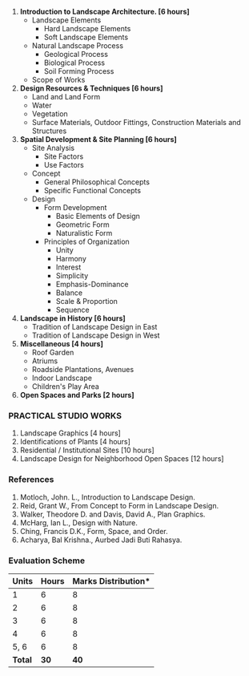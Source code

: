 1. **Introduction to Landscape Architecture. [6 hours]**
    * Landscape Elements
        * Hard Landscape Elements
        * Soft Landscape Elements
    * Natural Landscape Process
        * Geological Process
        * Biological Process
        * Soil Forming Process
    * Scope of Works
2. **Design Resources & Techniques [6 hours]**
    * Land and Land Form
    * Water
    * Vegetation
    * Surface Materials, Outdoor Fittings, Construction Materials and Structures
3. **Spatial Development & Site Planning [6 hours]**
    * Site Analysis
        * Site Factors
        * Use Factors
    * Concept
        * General Philosophical Concepts
        * Specific Functional Concepts
    * Design
        * Form Development
            * Basic Elements of Design
            * Geometric Form
            * Naturalistic Form
        * Principles of Organization
            * Unity
            * Harmony
            * Interest
            * Simplicity
            * Emphasis-Dominance
            * Balance
            * Scale & Proportion
            * Sequence
4. **Landscape in History [6 hours]**
    * Tradition of Landscape Design in East
    * Tradition of Landscape Design in West
5. **Miscellaneous [4 hours]**
    * Roof Garden
    * Atriums
    * Roadside Plantations, Avenues
    * Indoor Landscape
    * Children's Play Area
6. **Open Spaces and Parks [2 hours]**

### PRACTICAL STUDIO WORKS

1. Landscape Graphics [4 hours]
2. Identifications of Plants [4 hours]
3. Residential / Institutional Sites [10 hours]
4. Landscape Design for Neighborhood Open Spaces [12 hours]

### References

1. Motloch, John. L., Introduction to Landscape Design.
2. Reid, Grant W., From Concept to Form in Landscape Design.
3. Walker, Theodore D. and Davis, David A., Plan Graphics.
4. McHarg, Ian L., Design with Nature.
5. Ching, Francis D.K., Form, Space, and Order.
6. Acharya, Bal Krishna., Aurbed Jadi Buti Rahasya.

### Evaluation Scheme

| Units     | Hours  | Marks Distribution* |
| --------- | ------ | ------------------- |
| 1         | 6      | 8                   |
| 2         | 6      | 8                   |
| 3         | 6      | 8                   |
| 4         | 6      | 8                   |
| 5, 6      | 6      | 8                   |
| **Total** | **30** | **40**              |
